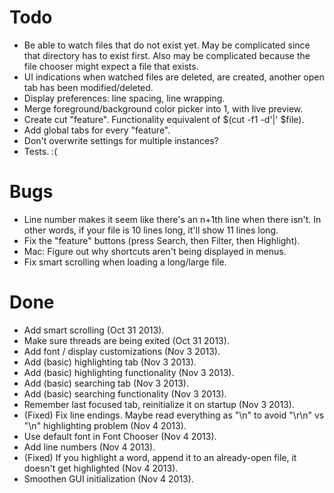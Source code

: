 Todo
====

* Be able to watch files that do not exist yet. May be complicated since that
  directory has to exist first. Also may be complicated because the file
  chooser might expect a file that exists.
* UI indications when watched files are deleted, are created, another open tab
  has been modified/deleted.
* Display preferences: line spacing, line wrapping.
* Merge foreground/background color picker into 1, with live preview.
* Create cut "feature". Functionality equivalent of $(cut -f1 -d'|' $file).
* Add global tabs for every "feature".
* Don't overwrite settings for multiple instances?
* Tests. :(

Bugs
====
* Line number makes it seem like there's an n+1th line when there isn't. In
  other words, if your file is 10 lines long, it'll show 11 lines long.
* Fix the "feature" buttons (press Search, then Filter, then Highlight).
* Mac: Figure out why shortcuts aren't being displayed in menus.
* Fix smart scrolling when loading a long/large file.

Done
====
* Add smart scrolling (Oct 31 2013).
* Make sure threads are being exited (Oct 31 2013).
* Add font / display customizations (Nov 3 2013).
* Add (basic) highlighting tab (Nov 3 2013).
* Add (basic) highlighting functionality (Nov 3 2013).
* Add (basic) searching tab (Nov 3 2013).
* Add (basic) searching functionality (Nov 3 2013).
* Remember last focused tab, reinitialize it on startup (Nov 3 2013).
* (Fixed) Fix line endings. Maybe read everything as "\n" to avoid "\r\n" vs
  "\n" highlighting problem (Nov 4 2013).
* Use default font in Font Chooser (Nov 4 2013).
* Add line numbers (Nov 4 2013).
* (Fixed) If you highlight a word, append it to an already-open file, it
  doesn't get highlighted (Nov 4 2013).
* Smoothen GUI initialization (Nov 4 2013).
